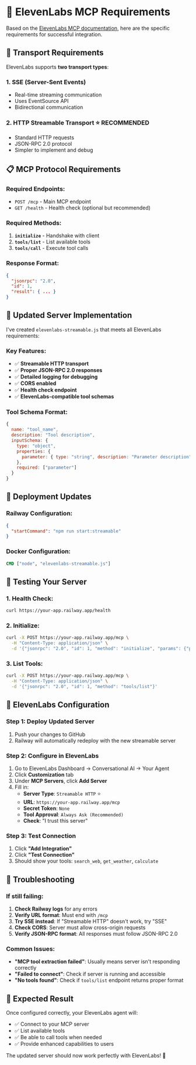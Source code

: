 # 🎯 ElevenLabs MCP Requirements

Based on the [ElevenLabs MCP documentation](https://elevenlabs.io/docs/conversational-ai/customization/mcp#getting-started), here are the specific requirements for successful integration.

## 🔧 **Transport Requirements**

ElevenLabs supports **two transport types**:

### 1. **SSE (Server-Sent Events)**
- Real-time streaming communication
- Uses EventSource API
- Bidirectional communication

### 2. **HTTP Streamable Transport** ⭐ **RECOMMENDED**
- Standard HTTP requests
- JSON-RPC 2.0 protocol
- Simpler to implement and debug

## 📋 **MCP Protocol Requirements**

### **Required Endpoints:**
- `POST /mcp` - Main MCP endpoint
- `GET /health` - Health check (optional but recommended)

### **Required Methods:**
1. **`initialize`** - Handshake with client
2. **`tools/list`** - List available tools
3. **`tools/call`** - Execute tool calls

### **Response Format:**
```json
{
  "jsonrpc": "2.0",
  "id": 1,
  "result": { ... }
}
```

## 🚀 **Updated Server Implementation**

I've created `elevenlabs-streamable.js` that meets all ElevenLabs requirements:

### **Key Features:**
- ✅ **Streamable HTTP transport**
- ✅ **Proper JSON-RPC 2.0 responses**
- ✅ **Detailed logging for debugging**
- ✅ **CORS enabled**
- ✅ **Health check endpoint**
- ✅ **ElevenLabs-compatible tool schemas**

### **Tool Schema Format:**
```javascript
{
  name: "tool_name",
  description: "Tool description",
  inputSchema: {
    type: "object",
    properties: {
      parameter: { type: "string", description: "Parameter description" }
    },
    required: ["parameter"]
  }
}
```

## 🔄 **Deployment Updates**

### **Railway Configuration:**
```json
{
  "startCommand": "npm run start:streamable"
}
```

### **Docker Configuration:**
```dockerfile
CMD ["node", "elevenlabs-streamable.js"]
```

## 🧪 **Testing Your Server**

### **1. Health Check:**
```bash
curl https://your-app.railway.app/health
```

### **2. Initialize:**
```bash
curl -X POST https://your-app.railway.app/mcp \
  -H "Content-Type: application/json" \
  -d '{"jsonrpc": "2.0", "id": 1, "method": "initialize", "params": {"protocolVersion": "2024-11-05", "capabilities": {}, "clientInfo": {"name": "elevenlabs", "version": "1.0.0"}}}'
```

### **3. List Tools:**
```bash
curl -X POST https://your-app.railway.app/mcp \
  -H "Content-Type: application/json" \
  -d '{"jsonrpc": "2.0", "id": 1, "method": "tools/list"}'
```

## 🎯 **ElevenLabs Configuration**

### **Step 1: Deploy Updated Server**
1. Push your changes to GitHub
2. Railway will automatically redeploy with the new streamable server

### **Step 2: Configure in ElevenLabs**
1. Go to ElevenLabs Dashboard → Conversational AI → Your Agent
2. Click **Customization** tab
3. Under **MCP Servers**, click **Add Server**
4. Fill in:
   - **Server Type**: `Streamable HTTP` ⭐
   - **URL**: `https://your-app.railway.app/mcp`
   - **Secret Token**: `None`
   - **Tool Approval**: `Always Ask (Recommended)`
   - **Check**: "I trust this server"

### **Step 3: Test Connection**
1. Click **"Add Integration"**
2. Click **"Test Connection"**
3. Should show your tools: `search_web`, `get_weather`, `calculate`

## 🚨 **Troubleshooting**

### **If still failing:**

1. **Check Railway logs** for any errors
2. **Verify URL format**: Must end with `/mcp`
3. **Try SSE instead**: If "Streamable HTTP" doesn't work, try "SSE"
4. **Check CORS**: Server must allow cross-origin requests
5. **Verify JSON-RPC format**: All responses must follow JSON-RPC 2.0

### **Common Issues:**
- **"MCP tool extraction failed"**: Usually means server isn't responding correctly
- **"Failed to connect"**: Check if server is running and accessible
- **"No tools found"**: Check if `tools/list` endpoint returns proper format

## 🎉 **Expected Result**

Once configured correctly, your ElevenLabs agent will:
- ✅ Connect to your MCP server
- ✅ List available tools
- ✅ Be able to call tools when needed
- ✅ Provide enhanced capabilities to users

The updated server should now work perfectly with ElevenLabs! 🚀 